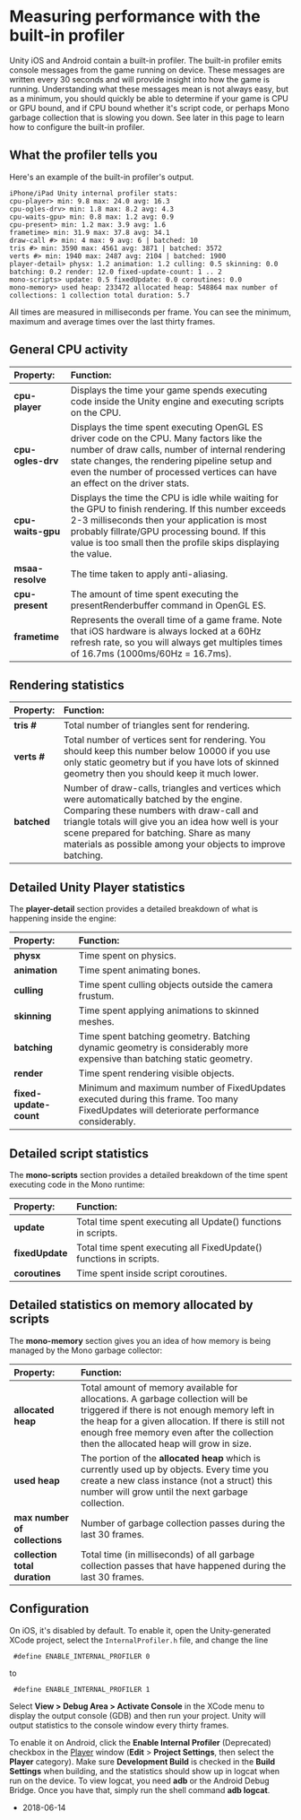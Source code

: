 Measuring performance with the built-in profiler
================================================


Unity iOS and Android contain a built-in profiler. The built-in profiler emits console messages from the game running on device. These messages are written every 30 seconds and will provide insight into how the game is running. Understanding what these messages mean is not always easy, but as a minimum, you should quickly be able to determine if your game is CPU or GPU bound, and if CPU bound whether it's script code, or perhaps Mono garbage collection that is slowing you down. See later in this page to learn how to configure the built-in profiler.

What the profiler tells you
---------------------------


Here's an example of the built-in profiler's output.



````
iPhone/iPad Unity internal profiler stats:
cpu-player> min: 9.8 max: 24.0 avg: 16.3
cpu-ogles-drv> min: 1.8 max: 8.2 avg: 4.3
cpu-waits-gpu> min: 0.8 max: 1.2 avg: 0.9
cpu-present> min: 1.2 max: 3.9 avg: 1.6
frametime> min: 31.9 max: 37.8 avg: 34.1
draw-call #> min: 4 max: 9 avg: 6 | batched: 10
tris #> min: 3590 max: 4561 avg: 3871 | batched: 3572
verts #> min: 1940 max: 2487 avg: 2104 | batched: 1900
player-detail> physx: 1.2 animation: 1.2 culling: 0.5 skinning: 0.0 batching: 0.2 render: 12.0 fixed-update-count: 1 .. 2
mono-scripts> update: 0.5 fixedUpdate: 0.0 coroutines: 0.0 
mono-memory> used heap: 233472 allocated heap: 548864 max number of collections: 1 collection total duration: 5.7
````
All times are measured in milliseconds per frame. You can see the minimum, maximum and average times over the last thirty frames.

General CPU activity
--------------------


|__Property__: |__Function__:|
|:---|:---|
|__cpu-player__ |Displays the time your game spends executing code inside the Unity engine and executing scripts on the CPU.|
|__cpu-ogles-drv__ |Displays the time spent executing OpenGL ES driver code on the CPU. Many factors like the number of draw calls, number of internal rendering state changes, the rendering pipeline setup and even the number of processed vertices can have an effect on the driver stats.|
|__cpu-waits-gpu__ |Displays the time the CPU is idle while waiting for the GPU to finish rendering. If this number exceeds 2-3 milliseconds then your application is most probably fillrate/GPU processing bound. If this value is too small then the profile skips displaying the value.|
|__msaa-resolve__ |The time taken to apply anti-aliasing.|
|__cpu-present__ |The amount of time spent executing the presentRenderbuffer command in OpenGL ES.|
|__frametime__ |Represents the overall time of a game frame. Note that iOS hardware is always locked at a 60Hz refresh rate, so you will always get multiples times of 16.7ms (1000ms/60Hz = 16.7ms).|

Rendering statistics
--------------------


|__Property__: |__Function__:|
|:---|:---|
|__tris #__ |Total number of triangles sent for rendering.|
|__verts #__ |Total number of vertices sent for rendering. You should keep this number below 10000 if you use only static geometry but if you have lots of skinned geometry then you should keep it much lower.|
|__batched__ |Number of draw-calls, triangles and vertices which were automatically batched by the engine. Comparing these numbers with draw-call and triangle totals will give you an idea how well is your scene prepared for batching. Share as many materials as possible among your objects to improve batching.|

Detailed Unity Player statistics
--------------------------------

The __player-detail__ section provides a detailed breakdown of what is happening inside the engine:

|__Property__: |__Function__:|
|:---|:---|
|__physx__ |Time spent on physics.|
|__animation__ |Time spent animating bones.|
|__culling__ |Time spent culling objects outside the camera frustum.|
|__skinning__ |Time spent applying animations to skinned meshes.|
|__batching__ |Time spent batching geometry. Batching dynamic geometry is considerably more expensive than batching static geometry.|
|__render__ |Time spent rendering visible objects.|
|__fixed-update-count__ |Minimum and maximum number of FixedUpdates executed during this frame. Too many FixedUpdates will deteriorate performance considerably.|

Detailed script statistics
---------------------------

The __mono-scripts__ section provides a detailed breakdown of the time spent executing code in the Mono runtime:

|__Property__: |__Function__:|
|:---|:---|
|__update__ |Total time spent executing all Update() functions in scripts.|
|__fixedUpdate__ |Total time spent executing all FixedUpdate() functions in scripts.|
|__coroutines__ |Time spent inside script coroutines.|

Detailed statistics on memory allocated by scripts
--------------------------------------------------

The __mono-memory__ section gives you an idea of how memory is being managed by the Mono garbage collector:

|__Property__: |__Function__:|
|:---|:---|
|__allocated heap__ |Total amount of memory available for allocations. A garbage collection will be triggered if there is not enough memory left in the heap for a given allocation. If there is still not enough free memory even after the collection then the allocated heap will grow in size.|
|__used heap__ |The portion of the __allocated heap__ which is currently used up by objects. Every time you create a new class instance (not a struct) this number will grow until the next garbage collection.|
|__max number of collections__ |Number of garbage collection passes during the last 30 frames.|
|__collection total duration__ |Total time (in milliseconds) of all garbage collection passes that have happened during the last 30 frames.|


Configuration
-------------

On iOS, it's disabled by default. To enable it, open the Unity-generated XCode project, select the `InternalProfiler.h` file, and change the line

	 #define ENABLE_INTERNAL_PROFILER 0

to

	 #define ENABLE_INTERNAL_PROFILER 1

Select __View &gt; Debug Area &gt; Activate Console__ in the XCode menu to display the output console (GDB) and then run your project. Unity will output statistics to the console window every thirty frames.

To enable it on Android, click the __Enable Internal Profiler__ (Deprecated) checkbox in the [Player](class-PlayerSettings) window (__Edit__ > __Project Settings__, then select the __Player__ category). Make sure __Development Build__ is checked in the __Build Settings__ when building, and the statistics should show up in logcat when run on the device. To view logcat, you need __adb__ or the Android Debug Bridge. Once you have that, simply run the shell command __adb logcat__.

* <span class="page-edit">2018-06-14  <!-- include IncludeTextAmendPageSomeEdit --></span>
